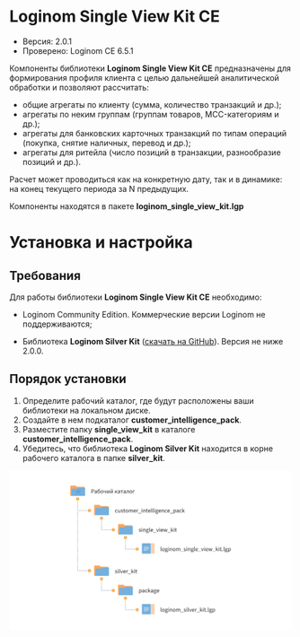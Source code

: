 # Loginom Single View Kit CE

* Версия: 2.0.1
* Проверено: Loginom CE 6.5.1

Компоненты библиотеки **Loginom Single View Kit CE** предназначены для формирования профиля клиента с целью дальнейшей аналитической обработки и позволяют рассчитать:

* общие агрегаты по клиенту (сумма, количество транзакций и др.);
* агрегаты по неким группам (группам товаров, MCC-категориям и др.);
* агрегаты для банковских карточных транзакций по типам операций (покупка, снятие наличных, перевод и др.);
* агрегаты для ритейла (число позиций в транзакции, разнообразие позиций и др.).

Расчет может проводиться как на конкретную дату, так и в динамике: на конец текущего периода за N предыдущих.

Компоненты находятся в пакете **loginom_single_view_kit.lgp**

# Установка и настройка

## Требования

Для работы  библиотеки **Loginom Single View Kit CE** необходимо:

* Loginom Community Edition. Коммерческие версии Loginom не поддерживаются;

* Библиотека **Loginom Silver Kit** ([скачать на GitHub](https://github.com/loginom/loginom-silver-kit)). Версия не ниже 2.0.0.

## Порядок установки

1. Определите рабочий каталог, где будут расположены ваши библиотеки на локальном диске.
2. Создайте в нем подкаталог **customer_intelligence_pack**.
3. Разместите папку **single_view_kit** в каталоге **customer_intelligence_pack**.
4. Убедитесь, что библиотека **Loginom Silver Kit** находится в корне рабочего каталога в папке **silver_kit**.

![Схема расположения библиотеки в рабочем каталоге](docs/img/single-view-kit.svg)

